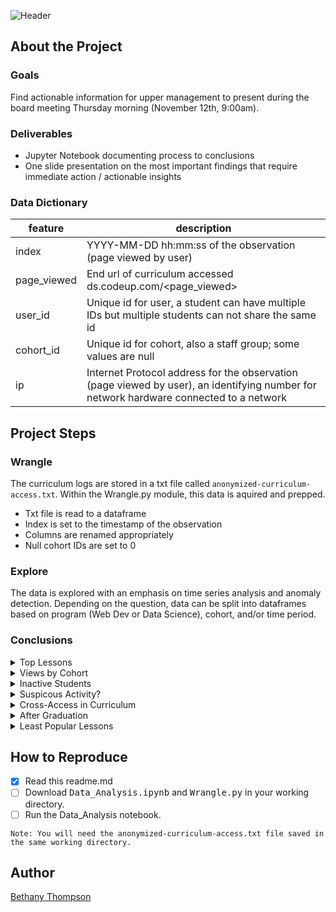 ![Header](https://i.pinimg.com/originals/d2/88/bc/d288bcd2ddfff1886ddd267872206f66.png)
## About the Project
### Goals
Find actionable information for upper management to present during the board meeting Thursday morning (November 12th, 9:00am). 

### Deliverables
- Jupyter Notebook documenting process to conclusions
- One slide presentation on the most important findings that require immediate action / actionable insights

### Data Dictionary
| feature     | description                                                                                                                            |
|-------------|----------------------------------------------------------------------------------------------------------------------------------------|
| index       | YYYY-MM-DD hh:mm:ss of the observation (page viewed by user)                                                                           |
| page_viewed | End url of curriculum accessed ds.codeup.com/<page_viewed>                                                                             |
| user_id     | Unique id for user, a student can have multiple IDs but multiple students can not share the same id                                    |
| cohort_id   | Unique id for cohort, also a staff group; some values are null                                                                         |
| ip          | Internet Protocol address for the observation (page viewed by user), an identifying number for network hardware connected to a network |

## Project Steps
### Wrangle
The curriculum logs are stored in a txt file called ```anonymized-curriculum-access.txt```. Within the Wrangle.py module, this data is aquired and prepped.   
- Txt file is read to a dataframe
- Index is set to the timestamp of the observation
- Columns are renamed appropriately
- Null cohort IDs are set to 0
### Explore
The data is explored with an emphasis on time series analysis and anomaly detection. Depending on the question, data can be split into dataframes based on program (Web Dev or Data Science), cohort, and/or time period.
### Conclusions
<details>
<summary> Top Lessons </summary> 

#### Which lesson appears to attract the most traffic consistently across cohorts (per program)?
Introductory curriculum attracts the most page views for both Data Science and Web Dev(Intro to DS and Javascript-i respectively). For Data Science the views peak at the beginning of each cohort, but the trends are consistent across multiple cohorts. Web Dev has a greater amount of cohorts, so trends for the start of the program are not as pronounced.  

![Popular-Lessons-Chart](https://i.pinimg.com/originals/41/a4/c2/41a4c2292cd7de4c7d2ae0596063f2dd.png)
</details>

<details>
<summary> Views by Cohort </summary> 

#### Is there a cohort that referred to a lesson significantly more that other cohorts seemed to gloss over?
- Within Data Science cohorts, there is some variation in most popular lessons viewed. While Darden spent a larger amount of time with the Classification Overview, Curie spent more time with MySQL Overview, and Bayes spent more time on Intro to DS.  
- Within Web Dev, the lesson did not significantly affect the page views. Views stayed consistent across cohorts, so a lesson was viewed less or more by cohort. For example, throughout the most popular lessons, Cera does not view as often as Fortuna.  

![Popular-Lessons-Cohorts](https://i.pinimg.com/originals/c3/29/96/c32996a8e623d0c9032198731c08bc99.png)
</details>

<details>
<summary> Inactive Students </summary> 

#### Are there students who, when active, hardly access the curriculum? If so, what information do you have about these students?
Taking a look at user IDs for current students, it would appear that several have not accessed the curriculum often. However, checking the IP addresses associated with these users will show that some students have multiple user IDs.
</details>

<details>
<summary> Suspicous Activity? </summary> 

#### Is there suspicous activity, such as users/machines/etc accessing the curriculum who shouldn’t be? Does it appear that any web-scraping is happening? Are there any suspicious IP addresses? Any odd user-agents? 
</details>

<details>
<summary> Cross-Access in Curriculum </summary> 

#### At some point in the last year, ability for students and alumni to cross-access curriculum (web dev to ds, ds to web dev) should have been shut off. Do you see any evidence of that happening? Did it happen before?
</details>

<details>
<summary> After Graduation  </summary> 

#### What topics are grads continuing to reference after graduation and into their jobs (for each program)?
</details>

<details>
<summary> Least Popular Lessons  </summary> 

#### Which lessons are least accessed?
</details>

## How to Reproduce
- [X] Read this readme.md
- [ ] Download <kbd>Data_Analysis.ipynb</kbd> and <kbd>Wrangle.py</kbd> in your working directory.
- [ ] Run the Data_Analysis notebook.  

```Note: You will need the anonymized-curriculum-access.txt file saved in the same working directory.```  

## Author
[Bethany Thompson](https://github.com/ThompsonBethany01)
